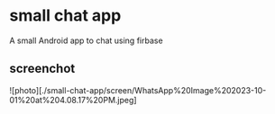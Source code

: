 # small chat app
A small Android app to chat using firbase

##  screenchot

![photo][./small-chat-app/screen/WhatsApp%20Image%202023-10-01%20at%204.08.17%20PM.jpeg]
